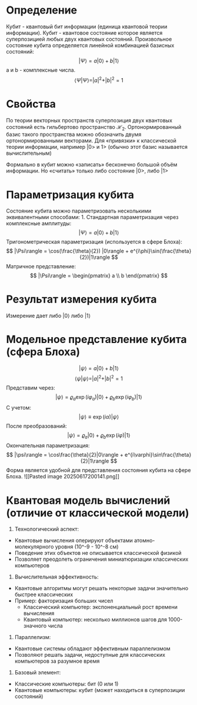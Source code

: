 # Определение
Кубит - квантовый бит информации (единица квантовой теории информации). Кубит - квантовое состояние которое является суперпозицией любых двух квантовых состояний.
Произвольное состояние кубита определяется линейной комбинацией базисных состояний:
 $$
|Ψ\rangle = a |0\rangle + b |1\rangle
$$
a и b - комплексные числа.
 $$
\langle Ψ|Ψ\rangle = | a |^2 + | b |^2 = 1
$$
# Свойства
По теории векторных пространств суперпозиция двух квантовых состояний есть гильбертово пространство  $\mathcal{H}_2$. Ортонормированный базис такого пространства можно обозначить двумя ортонормированными векторами. Для «привязки» к классической теории информации, например |0> и 1> (обычно этот базис называется вычислительным)

Формально в кубит можно «записать» бесконечно большой объём информации. Но «считать» только либо состояние |0>, либо |1>
# Параметризация кубита

Состояние кубита можно параметризовать несколькими эквивалентными способами: 1. Стандартная параметризация через комплексные амплитуды: $$ |\Psi\rangle = a|0\rangle + b|1\rangle $$Тригонометрическая параметризация (используется в сфере Блоха): $$ |\Psi\rangle = \cos(\frac{\theta}{2}) |0\rangle + e^{i\phi}\sin(\frac{\theta}{2})|1\rangle $$Матричное представление: $$ |\Psi\rangle = \begin{pmatrix} a \\ b \end{pmatrix} $$
# Результат измерения кубита

Измерение дает либо |0⟩ либо |1⟩


# Модельное представление кубита (сфера Блоха)
 $$ |\psi\rangle = a|0\rangle + b|1\rangle $$ $$ \langle\psi|\psi\rangle = |a|^2 + |b|^2 = 1 $$ Представим через: $$ |\psi\rangle = \varrho_a\exp(i\varphi_a)|0\rangle + \varrho_b\exp(i\varphi_b)|1\rangle $$ С учетом: $$ |\psi\rangle \equiv \exp(i\alpha)|\psi\rangle $$ После преобразований: $$ |\psi\rangle = \varrho_a|0\rangle + \varrho_b\exp(i\varphi)|1\rangle $$ Окончательная параметризация: $$ |\psi\rangle = \cos\frac{\theta}{2}|0\rangle + e^{i\varphi}\sin\frac{\theta}{2}|1\rangle $$ Форма является удобной для представления состояния кубита на сфере Блоха.
 ![[Pasted image 20250617200141.png]]
# Квантовая модель вычислений (отличие от классической модели)

1. Технологический аспект:
- Квантовые вычисления оперируют объектами атомно-молекулярного уровня (10^-9 - 10^-8 см)
- Поведение этих объектов не описывается классической физикой
- Позволяет преодолеть ограничения миниатюризации классических компьютеров

1. Вычислительная эффективность:
- Квантовые алгоритмы могут решать некоторые задачи значительно быстрее классических
- Пример: факторизация больших чисел
    - Классический компьютер: экспоненциальный рост времени вычисления
    - Квантовый компьютер: несколько миллионов шагов для 1000-значного числа

1. Параллелизм:
- Квантовые системы обладают эффективным параллелизмом
- Позволяют решать задачи, недоступные для классических компьютеров за разумное время

1. Базовый элемент:
- Классические компьютеры: бит (0 или 1)
- Квантовые компьютеры: кубит (может находиться в суперпозиции состояний)